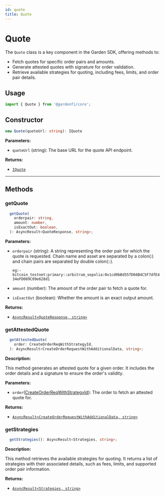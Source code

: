 ```yaml
---
id: quote
title: Quote
---
```


# Quote

The `Quote` class is a key component in the Garden SDK, offering methods to:

- Fetch quotes for specific order pairs and amounts.
- Generate attested quotes with signature for order validation.
- Retrieve available strategies for quoting, including fees, limits, and order pair details.

## Usage

```ts
import { Quote } from '@gardenfi/core';
```

## Constructor

```ts
new Quote(quoteUrl: string): IQuote
```

**Parameters:**

- `quoteUrl` (string): The base URL for the quote API endpoint.

**Returns:**

- [`IQuote`](../types/IQuote.md)

---

## Methods

### getQuote

```ts
  getQuote(
    orderpair: string,
    amount: number,
    isExactOut: boolean,
  ): AsyncResult<QuoteResponse, string>;
```

**Parameters:**

- `orderpair` (string): A string representing the order pair for which the quote is requested. Chain name and asset are separated by a colon(:) and chain pairs are separated by double colon(::).

  `eg:- bitcoin_testnet:primary::arbitrum_sepolia:0x1cd0bBd55fD66B4C5F7dfE434eFD009C09e628d1`

- `amount` (number): The amount of the order pair to fetch a quote for.
- `isExactOut` (boolean): Whether the amount is an exact output amount.

**Returns:**

- [`AsyncResult<QuoteResponse, string>`](../types/quote.md#quoteresponse)

### getAttestedQuote

```ts
  getAttestedQuote(
    order: CreateOrderReqWithStrategyId,
  ): AsyncResult<CreateOrderRequestWithAdditionalData, string>;
```

**Description:**

This method generates an attested quote for a given order. It includes the order details and a signature to ensure the order's validity.

**Parameters:**

- `order`([CreateOrderReqWithStrategyId](./CreateOrderReqWithStrategyId.md)): The order to fetch an attested quote for.

**Returns:**

- [`AsyncResult<CreateOrderRequestWithAdditionalData, string>`](../types/Order.md#createorderrequestwithadditionaldata)

### getStrategies

```ts
  getStrategies(): AsyncResult<Strategies, string>;
```

**Description:**

This method retrieves the available strategies for quoting. It returns a list of strategies with their associated details, such as fees, limits, and supported order pair information.

**Returns:**

- [`AsyncResult<Strategies, string>`](../types/quote.md#strategies)
